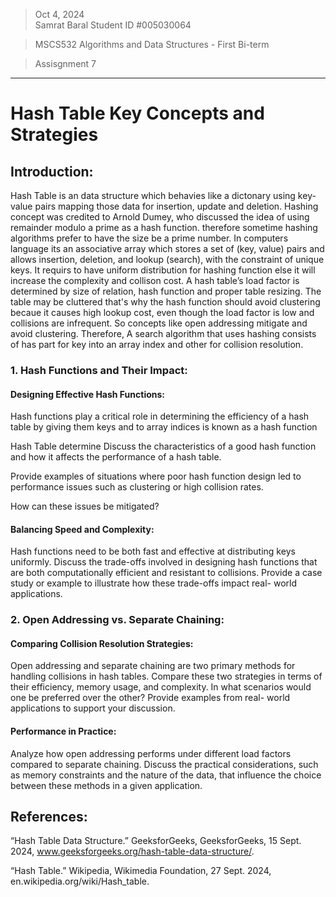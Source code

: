 > Oct 4, 2024          
> Samrat Baral
> Student ID #005030064

> MSCS532 Algorithms and Data Structures - First Bi-term

> Assisgnment 7

---

# Hash Table Key Concepts and Strategies 

## Introduction:

Hash Table is an data structure which behavies like a dictonary using key-value pairs mapping those data for insertion, update and deletion. Hashing concept was credited to Arnold Dumey, who discussed the idea of using remainder modulo a prime as a hash function. therefore sometime hashing algorithms prefer to have the size be a prime number. In computers language its an associative array which stores a set of (key, value) pairs and allows insertion, deletion, and lookup (search), with the constraint of unique keys. It requirs to have uniform distribution for hashing function else it will increase the complexity and collison cost. A hash table’s load factor is determined by  size of relation,  hash function and  proper table resizing. The table may be cluttered that's why the hash function should avoid clustering becaue it causes high lookup cost, even though the load factor is low and collisions are infrequent. So concepts like open addressing mitigate and avoid clustering. Therefore, A search algorithm that uses hashing consists of has part for key into an array index and other for collision resolution. 

### 1. Hash Functions and Their Impact:

#### **Designing Effective Hash Functions:** 

Hash functions play a critical role in determining the efficiency of a hash table by giving them keys and to array indices is known as a hash function 


Hash Table determine
Discuss the characteristics of a good hash function and how it affects the performance of a hash table.


Provide examples of situations where poor hash function design led to performance issues such as clustering or high collision rates. 

How can these issues be mitigated?

#### **Balancing Speed and Complexity:** 

Hash functions need to be both fast and effective at distributing keys uniformly. Discuss the trade-offs involved in designing hash functions that are both computationally efficient
and resistant to collisions. Provide a case study or example to illustrate how these trade-offs impact real-
world applications.


### 2. Open Addressing vs. Separate Chaining:

#### **Comparing Collision Resolution Strategies:** 
Open addressing and separate chaining are two primary methods for handling collisions in hash tables. Compare these two strategies in terms of their efficiency, memory usage, and complexity. In what scenarios would one be preferred over the other? Provide examples from real-
world applications to support your discussion.

#### **Performance in Practice:** 

Analyze how open addressing performs under different load factors compared to
separate chaining. Discuss the practical considerations, such as memory constraints and the nature of the data, that influence the choice between these methods in a given application.

## References:

“Hash Table Data Structure.” GeeksforGeeks, GeeksforGeeks, 15 Sept. 2024, www.geeksforgeeks.org/hash-table-data-structure/. 

“Hash Table.” Wikipedia, Wikimedia Foundation, 27 Sept. 2024, en.wikipedia.org/wiki/Hash_table. 